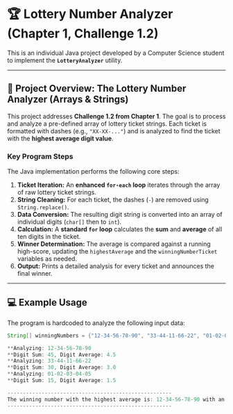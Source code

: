 # 🏆 Lottery Number Analyzer (Chapter 1, Challenge 1.2)
This is an individual Java project developed by a Computer Science student to implement the **`LotteryAnalyzer`** utility.

---

## 🎯 Project Overview: The Lottery Number Analyzer (Arrays & Strings)
This project addresses **Challenge 1.2 from Chapter 1**. The goal is to process and analyze a pre-defined array of lottery ticket strings. Each ticket is formatted with dashes (e.g., `"XX-XX-..."`) and is analyzed to find the ticket with the **highest average digit value**.

### Key Program Steps
The Java implementation performs the following core steps:

1.  **Ticket Iteration:** An **enhanced `for-each` loop** iterates through the array of raw lottery ticket strings.
2.  **String Cleaning:** For each ticket, the dashes (`-`) are removed using `String.replace()`.
3.  **Data Conversion:** The resulting digit string is converted into an array of individual digits (`char[]` then to `int`).
4.  **Calculation:** A **standard `for` loop** calculates the **sum** and **average** of all ten digits in the ticket.
5.  **Winner Determination:** The average is compared against a running high-score, updating the `highestAverage` and the `winningNumberTicket` variables as needed.
6.  **Output:** Prints a detailed analysis for every ticket and announces the final winner.

---

## 💻 Example Usage
The program is hardcoded to analyze the following input data:

```java
String[] winningNumbers = {"12-34-56-78-90", "33-44-11-66-22", "01-02-03-04-05"};

**Analyzing: 12-34-56-78-90
**Digit Sum: 45, Digit Average: 4.5
**Analyzing: 33-44-11-66-22
**Digit Sum: 30, Digit Average: 3.0
**Analyzing: 01-02-03-04-05
**Digit Sum: 15, Digit Average: 1.5

-----------------------------------------------------
The winning number with the highest average is: 12-34-56-78-90 with an average of 4.5
-----------------------------------------------------

